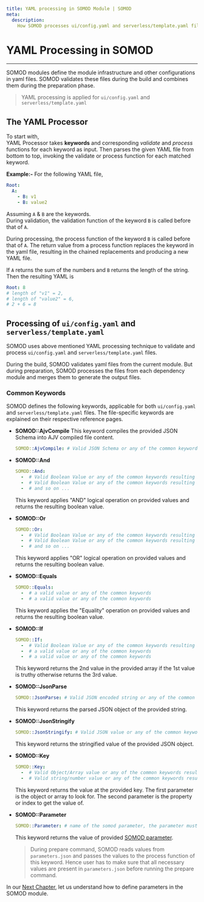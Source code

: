 ```YAML
title: YAML processing in SOMOD Module | SOMOD
meta:
  description:
    How SOMOD processes ui/config.yaml and serverless/template.yaml files to prepare SAM "template.yaml" and NextJs configuration.
```

# YAML Processing in SOMOD

---

SOMOD modules define the module infrastructure and other configurations in yaml files. SOMOD validates these files during the build and combines them during the preparation phase.

> YAML processing is applied for `ui/config.yaml` and `serverless/template.yaml`

## The YAML Processor

To start with,  
YAML Processor takes **keywords** and corresponding _validate_ and _process_ functions for each keyword as input.
Then parses the given YAML file from bottom to top, invoking the validate or process function for each matched keyword.

**Example:-**
For the following YAML file,

```yaml
Root:
  A:
    - B: v1
    - B: value2
```

Assuming `A` & `B` are the keywords.  
During validation, the validation function of the keyword `B` is called before that of `A`.

During processing, the process function of the keyword `B` is called before that of `A`. The return value from a process function replaces the keyword in the yaml file, resulting in the chained replacements and producing a new YAML file.

If `A` returns the sum of the numbers and `B` returns the length of the string.
Then the resulting YAML is

```yaml
Root: 8
# length of "v1" = 2,
# length of "value2" = 6,
# 2 + 6 = 8
```

## Processing of `ui/config.yaml` and `serverless/template.yaml`

SOMOD uses above mentioned YAML processing technique to validate and process `ui/config.yaml` and `serverless/template.yaml` files.

During the build, SOMOD validates yaml files from the current module. But during preparation, SOMOD processes the files from each dependency module and merges them to generate the output files.

### Common Keywords

SOMOD defines the following keywords, applicable for both `ui/config.yaml` and `serverless/template.yaml` files. The file-specific keywords are explained on their respective reference pages.

- **SOMOD::AjvCompile**
  This keyword compiles the provided JSON Schema into AJV compiled file content.

  ```yaml
  SOMOD::AjvCompile: # Valid JSON Schema or any of the common keywords resulting in a JSON Schema
  ```

- **SOMOD::And**

  ```yaml
  SOMOD::And:
    -  # Valid Boolean Value or any of the common keywords resulting in a Boolean value
    -  # Valid Boolean Value or any of the common keywords resulting in a Boolean value
    -  # and so on ...
  ```

  This keyword applies "AND" logical operation on provided values and returns the resulting boolean value.

- **SOMOD::Or**

  ```yaml
  SOMOD::Or:
    -  # Valid Boolean Value or any of the common keywords resulting in a Boolean value
    -  # Valid Boolean Value or any of the common keywords resulting in a Boolean value
    -  # and so on ...
  ```

  This keyword applies "OR" logical operation on provided values and returns the resulting boolean value.

- **SOMOD::Equals**

  ```yaml
  SOMOD::Equals:
    -  # a valid value or any of the common keywords
    -  # a valid value or any of the common keywords
  ```

  This keyword applies the "Equality" operation on provided values and returns the resulting boolean value.

- **SOMOD::If**

  ```yaml
  SOMOD::If:
    -  # Valid Boolean Value or any of the common keywords resulting in a Boolean value
    -  # a valid value or any of the common keywords
    -  # a valid value or any of the common keywords
  ```

  This keyword returns the 2nd value in the provided array if the 1st value is truthy otherwise returns the 3rd value.

- **SOMOD::JsonParse**

  ```yaml
  SOMOD::JsonParse: # Valid JSON encoded string or any of the common keywords resulting in a JSON encoded string
  ```

  This keyword returns the parsed JSON object of the provided string.

- **SOMOD::JsonStringify**

  ```yaml
  SOMOD::JsonStringify: # Valid JSON value or any of the common keywords resulting in a JSON value
  ```

  This keyword returns the stringified value of the provided JSON object.

- **SOMOD::Key**

  ```yaml
  SOMOD::Key:
    -  # Valid Object/Array value or any of the common keywords resulting in a Object/Array
    -  # Valid string/number value or any of the common keywords resulting in a string/number
  ```

  This keyword returns the value at the provided key.
  The first parameter is the object or array to look for. The second parameter is the property or index to get the value of.

- **SOMOD::Parameter**

  ```yaml
  SOMOD::Parameter: # name of the somod parameter, the parameter must be defined in parameters.yaml
  ```

  This keyword returns the value of provided [SOMOD parameter](/reference/main-concepts/parameters).

  > During prepare command, SOMOD reads values from `parameters.json` and passes the values to the process function of this keyword. Hence user has to make sure that all necessary values are present in `parameters.json` before running the prepare command.

In our [Next Chapter](/reference/main-concepts/parameters), let us understand how to define parameters in the SOMOD module.
